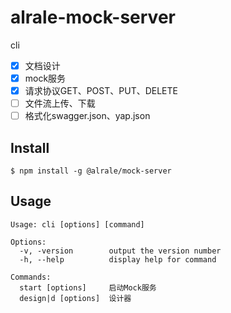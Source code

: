 # alrale-mock-server
cli

- [x] 文档设计
- [x] mock服务
- [x] 请求协议GET、POST、PUT、DELETE
- [ ] 文件流上传、下载
- [ ] 格式化swagger.json、yap.json

## Install

```shell
$ npm install -g @alrale/mock-server
```

## Usage
``` shell
Usage: cli [options] [command]

Options:
  -v, -version        output the version number
  -h, --help          display help for command

Commands:
  start [options]     启动Mock服务
  design|d [options]  设计器
```